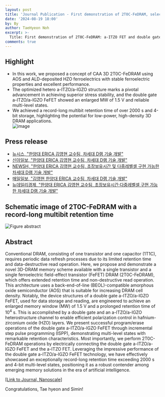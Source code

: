 ```yaml
---
layout: post
title: 'Journal Publication - First demonstration of 2T0C-FeDRAM, selected as 2024 Nanoscale Hot Article'
date: '2024-08-19 18:00'
by: By
author: TaeHyeon Noh
excerpt: >-
  Title: First demonstration of 2T0C-FeDRAM: a-ITZO FET and double gate a-ITZO/a-IGZO FeFET with a record-long multibit retention time of >4-bit and >2000 s
comments: true
---
```

## Highlight

- In this work, we proposed a concept of CAA 3D 2T0C-FeDRAM using AOS and ALD-deposited HZO ferroelectrics with stable ferroelectric properties and excellent performance.  
- The optimized hetero a-ITZO/a-IGZO structure marks a pivotal advancement in achieving superior stress stability, and the double gate a-ITZO/a-IGZO FeFET showed an enlarged MW of 1.5 V and reliable multi-level states.  
- We achieved a record-long multibit retention time of over 2000 s and 4-bit storage, highlighting the potential for low-power, high-density 3D DRAM applications.  
![image](https://github.com/user-attachments/assets/3e6f763e-0b4b-49c6-a63e-0f3ff3870eeb)

## Press release

- [뉴시스, "한양대 ERICA 김영현 교수팀, 차세대 D램 기술 개발"](https://www.newsis.com/view/NISX20240820_0002856090)
- [신아일보, "한양대 ERICA 김영현 교수팀, 차세대 D램 기술 개발"](https://www.shinailbo.co.kr/news/articleView.html?idxno=1920673)
- [NEWSH, "한양대 ERICA 김영현 교수팀, 초장보유시간 및 다중레벨셀 구현 가능한 차세대 D램 기술 개발"](https://www.newshyu.com/news/articleView.html?idxno=1015585)
- [매일일보, "김영현 한양대 ERICA 교수팀, 차세대 D램 기술 개발"](https://www.m-i.kr/news/articleView.html?idxno=1151488)
- [뉴데일리경제, "한양대 ERICA 김영현 교수팀, 초장보유시간·다중레벨셀 구현 가능한 차세대 D램 기술 개발"](https://biz.newdaily.co.kr/site/data/html/2024/08/20/2024082000326.html)

## Schematic image of 2T0C-FeDRAM with a record-long multibit retention time

![Figure abstract](https://github.com/user-attachments/assets/b86823f2-bb3f-48d6-8057-b28d39d8d50f)

## Abstract
Conventional DRAM, consisting of one transistor and one capacitor (1T1C), requires periodic data refresh processes due to its limited retention time and data-destructive read operation. Here, we propose and demonstrate a novel 3D-DRAM memory scheme available with a single transistor and a single ferroelectric field-effect transistor (FeFET) DRAM (2T0C-FeDRAM), which offers extended retention time and non-destructive read operation. This architecture uses a back-end-of-line (BEOL)-compatible amorphous oxide semiconductor (AOS) that is suitable for increasing DRAM cell density. Notably, the device structures of a double gate a-ITZO/a-IGZO FeFET, used for data storage and reading, are engineered to achieve an enlarged memory window (MW) of 1.5 V and a prolonged retention time of 10<sup>4</sup> s. This is accomplished by a double gate and an a-ITZO/a-IGZO heterostructure channel to enable efficient polarization control in hafnium-zirconium oxide (HZO) layers. We present successful program/erase operations of the double gate a-ITZO/a-IGZO FeFET through incremental step pulse programming (ISPP), demonstrating multi-level states with remarkable retention characteristics. Most importantly, we perform 2T0C-FeDRAM operations by electrically connecting the double gate a-ITZO/a-IGZO FeFET and the a-ITZO FET. Leveraging the impressive performance of the double gate a-ITZO/a-IGZO FeFET technology, we have effectively showcased an exceptionally record-long retention time exceeding 2000 s and 4-bit multi-level states, positioning it as a robust contender among emerging memory solutions in the era of artificial intelligence.

[[Link to Journal, Nanoscale]](https://pubs.rsc.org/en/content/articlelanding/2024/nr/d4nr02393e)

Congratulations, Tae hyeon and Simin!
